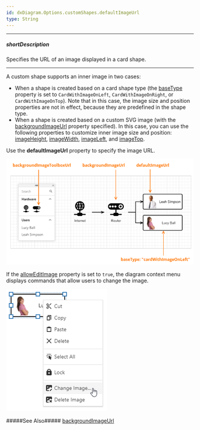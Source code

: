 ```yaml
---
id: dxDiagram.Options.customShapes.defaultImageUrl
type: String
---
```

---
##### shortDescription
Specifies the URL of an image displayed in a card shape.

---
A custom shape supports an inner image in two cases:

* When a shape is created based on a card shape type (the [baseType](/api-reference/10%20UI%20Components/dxDiagram/1%20Configuration/customShapes/baseType.md '/Documentation/ApiReference/UI_Components/dxDiagram/Configuration/customShapes/#baseType') property is set to `CardWithImageOnLeft`, `CardWithImageOnRight`, or `CardWithImageOnTop`). Note that in this case, the image size and position properties are not in effect, because they are predefined in the shape type.
* When a shape is created based on a custom SVG image (with the [backgroundImageUrl](/api-reference/10%20UI%20Components/dxDiagram/1%20Configuration/customShapes/backgroundImageUrl.md '/Documentation/ApiReference/UI_Components/dxDiagram/Configuration/customShapes/#backgroundImageUrl') property specified). In this case, you can use the following properties to customize inner image size and position: [imageHeight](/api-reference/10%20UI%20Components/dxDiagram/1%20Configuration/customShapes/imageHeight.md '/Documentation/ApiReference/UI_Components/dxDiagram/Configuration/customShapes/#imageHeight'), [imageWidth](/api-reference/10%20UI%20Components/dxDiagram/1%20Configuration/customShapes/imageWidth.md '/Documentation/ApiReference/UI_Components/dxDiagram/Configuration/customShapes/#imageWidth'), [imageLeft](/api-reference/10%20UI%20Components/dxDiagram/1%20Configuration/customShapes/imageLeft.md '/Documentation/ApiReference/UI_Components/dxDiagram/Configuration/customShapes/#imageLeft'), and [imageTop](/api-reference/10%20UI%20Components/dxDiagram/1%20Configuration/customShapes/imageTop.md '/Documentation/ApiReference/UI_Components/dxDiagram/Configuration/customShapes/#imageTop').

Use the **defaultImageUrl** property to specify the image URL. 

![Diagram - Custom shape's image properties](/images/diagram/imageURLs.png)

If the [allowEditImage](/api-reference/10%20UI%20Components/dxDiagram/1%20Configuration/customShapes/allowEditImage.md '/Documentation/ApiReference/UI_Components/dxDiagram/Configuration/customShapes/#allowEditImage') property is set to `true`, the diagram context menu displays commands that allow users to change the image.

![Diagram - Card's context menu](/images/diagram/card-image-context-menu.png)

#####See Also#####
[backgroundImageUrl](/api-reference/10%20UI%20Components/dxDiagram/1%20Configuration/customShapes/backgroundImageUrl.md '/Documentation/ApiReference/UI_Components/dxDiagram/Configuration/customShapes/#backgroundImageUrl')
